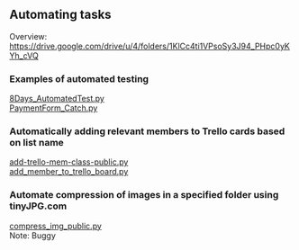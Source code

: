 ## Automating tasks 
Overview: https://drive.google.com/drive/u/4/folders/1KlCc4ti1VPsoSy3J94_PHpc0yKYh_cVQ
### Examples of automated testing
[8Days_AutomatedTest.py](8Days_AutomatedTest.py) <br>
[PaymentForm_Catch.py](PaymentForm_Catch.py) <br>

### Automatically adding relevant members to Trello cards based on list name
[add-trello-mem-class-public.py](add-trello-mem-class-public.py) <br>
[add_member_to_trello_board.py](add_member_to_trello_board.py) <br>


### Automate compression of images in a specified folder using tinyJPG.com
[compress_img_public.py](compress_img_public.py) <br>
Note: Buggy


